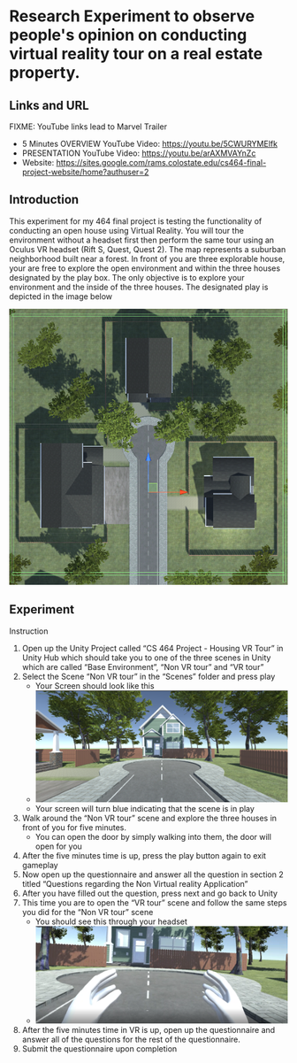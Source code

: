 # Research Experiment to observe people's opinion on conducting virtual reality tour on a real estate property.

## Links and URL

FIXME: YouTube links lead to Marvel Trailer
- 5 Minutes OVERVIEW YouTube Video: https://youtu.be/5CWURYMElfk
- PRESENTATION YouTube Video: https://youtu.be/arAXMVAYnZc
- Website: https://sites.google.com/rams.colostate.edu/cs464-final-project-website/home?authuser=2

## Introduction

This experiment for my 464 final project is testing the functionality of conducting an
open house using Virtual Reality. You will tour the environment without a headset first then
perform the same tour using an Oculus VR headset (Rift S, Quest, Quest 2). The map represents
a suburban neighborhood built near a forest. In front of you are three explorable house, your
are free to explore the open environment and within the three houses designated by the play
box. The only objective is to explore your environment and the inside of the three houses. The
designated play is depicted in the image below

![Open Environment](/images/Open_Environment.png)

## Experiment

Instruction
1. Open up the Unity Project called “CS 464 Project - Housing VR Tour” in Unity Hub which should take you to one of the three scenes in Unity which are called “Base Environment”, “Non VR tour” and “VR tour”
2. Select the Scene “Non VR tour” in the “Scenes” folder and press play
   - Your Screen should look like this
   - ![Non VR Tour View](/images/Non_VR_Tour_View.png)
   - Your screen will turn blue indicating that the scene is in play
3. Walk around the “Non VR tour” scene and explore the three houses in front of you for five minutes.
    -  You can open the door by simply walking into them, the door will open for you
4. After the five minutes time is up, press the play button again to exit gameplay
5. Now open up the questionnaire and answer all the question in section 2 titled “Questions regarding the Non Virtual reality Application”
6. After you have filled out the question, press next and go back to Unity
7. This time you are to open the “VR tour” scene and follow the same steps you did for the “Non VR tour” scene
    - You should see this through your headset
    - ![VR Tour View](/images/VR_Tour_View.png)
8. After the five minutes time in VR is up, open up the questionnaire and answer all of the
questions for the rest of the questionnaire.
9. Submit the questionnaire upon completion

